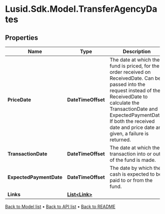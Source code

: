 # Lusid.Sdk.Model.TransferAgencyDates

## Properties

Name | Type | Description | Notes
------------ | ------------- | ------------- | -------------
**PriceDate** | **DateTimeOffset** | The date at which the fund is priced, for the order received on ReceivedDate. Can be passed into the request instead of the ReceivedDate to calculate the TransactionDate and ExpectedPaymentDate. If both the received date and price date are given, a failure is returned. | [optional] 
**TransactionDate** | **DateTimeOffset** | The date at which the transaction into or out of the fund is made. | [optional] 
**ExpectedPaymentDate** | **DateTimeOffset** | The date by which the cash is expected to be paid to or from the fund. | [optional] 
**Links** | [**List&lt;Link&gt;**](Link.md) |  | [optional] 

[Back to Model list](../README.md#documentation-for-models) &#8226; [Back to API list](../README.md#documentation-for-api-endpoints) &#8226; [Back to README](../README.md)


